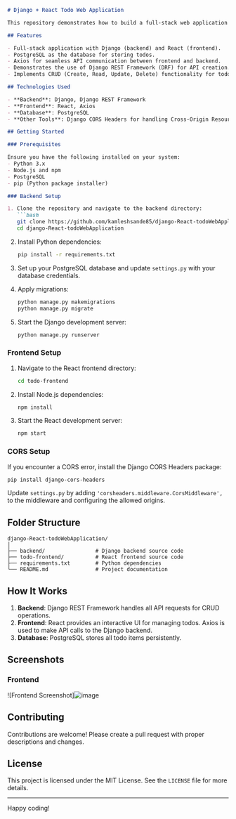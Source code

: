 ```markdown
# Django + React Todo Web Application

This repository demonstrates how to build a full-stack web application using **Django** (backend), **React** (frontend), and **PostgreSQL** (database). It includes essential features such as **CRUD operations** and integrates **Axios** for API calls between the frontend and backend.

## Features

- Full-stack application with Django (backend) and React (frontend).
- PostgreSQL as the database for storing todos.
- Axios for seamless API communication between frontend and backend.
- Demonstrates the use of Django REST Framework (DRF) for API creation.
- Implements CRUD (Create, Read, Update, Delete) functionality for todos.

## Technologies Used

- **Backend**: Django, Django REST Framework
- **Frontend**: React, Axios
- **Database**: PostgreSQL
- **Other Tools**: Django CORS Headers for handling Cross-Origin Resource Sharing (CORS).

## Getting Started

### Prerequisites

Ensure you have the following installed on your system:
- Python 3.x
- Node.js and npm
- PostgreSQL
- pip (Python package installer)

### Backend Setup

1. Clone the repository and navigate to the backend directory:
   ```bash
   git clone https://github.com/kamleshsande85/django-React-todoWebApplication.git
   cd django-React-todoWebApplication
   ```

2. Install Python dependencies:
   ```bash
   pip install -r requirements.txt
   ```

3. Set up your PostgreSQL database and update `settings.py` with your database credentials.

4. Apply migrations:
   ```bash
   python manage.py makemigrations
   python manage.py migrate
   ```

5. Start the Django development server:
   ```bash
   python manage.py runserver
   ```

### Frontend Setup

1. Navigate to the React frontend directory:
   ```bash
   cd todo-frontend
   ```

2. Install Node.js dependencies:
   ```bash
   npm install
   ```

3. Start the React development server:
   ```bash
   npm start
   ```

### CORS Setup

If you encounter a CORS error, install the Django CORS Headers package:
```bash
pip install django-cors-headers
```

Update `settings.py` by adding `'corsheaders.middleware.CorsMiddleware',` to the middleware and configuring the allowed origins.

## Folder Structure

```
django-React-todoWebApplication/
│
├── backend/                # Django backend source code
├── todo-frontend/          # React frontend source code
├── requirements.txt        # Python dependencies
└── README.md               # Project documentation
```

## How It Works

1. **Backend**: Django REST Framework handles all API requests for CRUD operations.
2. **Frontend**: React provides an interactive UI for managing todos. Axios is used to make API calls to the Django backend.
3. **Database**: PostgreSQL stores all todo items persistently.

## Screenshots

### Frontend
![Frontend Screenshot]![image](https://github.com/user-attachments/assets/b1cc8fba-a39b-4760-a908-c43964829744)


## Contributing

Contributions are welcome! Please create a pull request with proper descriptions and changes.

## License

This project is licensed under the MIT License. See the `LICENSE` file for more details.

---

Happy coding!


